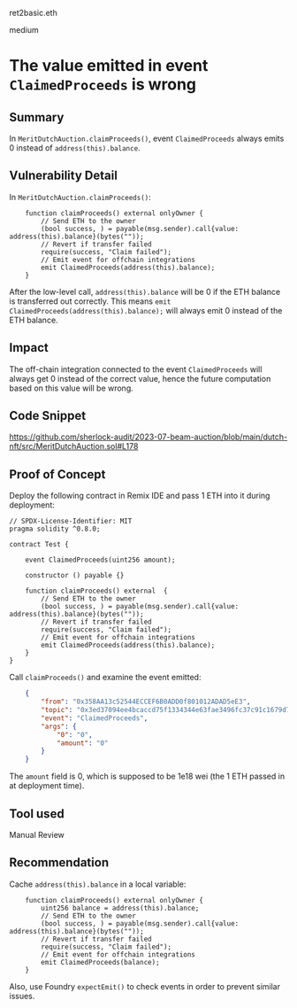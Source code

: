 ret2basic.eth

medium

# The value emitted in event `ClaimedProceeds` is wrong

## Summary

In `MeritDutchAuction.claimProceeds()`, event `ClaimedProceeds` always emits 0 instead of `address(this).balance`.

## Vulnerability Detail

In `MeritDutchAuction.claimProceeds()`:

```solidity
    function claimProceeds() external onlyOwner {
        // Send ETH to the owner
        (bool success, ) = payable(msg.sender).call{value: address(this).balance}(bytes(""));
        // Revert if transfer failed
        require(success, "Claim failed");
        // Emit event for offchain integrations
        emit ClaimedProceeds(address(this).balance);
    }
```

After the low-level call, `address(this).balance` will be 0 if the ETH balance is transferred out correctly. This means `emit ClaimedProceeds(address(this).balance);` will always emit 0 instead of the ETH balance.

## Impact

The off-chain integration connected to the event `ClaimedProceeds` will always get 0 instead of the correct value, hence the future computation based on this value will be wrong.

## Code Snippet

https://github.com/sherlock-audit/2023-07-beam-auction/blob/main/dutch-nft/src/MeritDutchAuction.sol#L178

## Proof of Concept

Deploy the following contract in Remix IDE and pass 1 ETH into it during deployment:

```solidity
// SPDX-License-Identifier: MIT
pragma solidity ^0.8.0;

contract Test {

    event ClaimedProceeds(uint256 amount);

    constructor () payable {}

    function claimProceeds() external  {
        // Send ETH to the owner
        (bool success, ) = payable(msg.sender).call{value: address(this).balance}(bytes(""));
        // Revert if transfer failed
        require(success, "Claim failed");
        // Emit event for offchain integrations
        emit ClaimedProceeds(address(this).balance);
    }
}
```

Call `claimProceeds()` and examine the event emitted:

```json
	{
		"from": "0x358AA13c52544ECCEF6B0ADD0f801012ADAD5eE3",
		"topic": "0x3ed37094ee4bcaccd75f1334344e63fae3496fc37c91c1679d76cd719b6bc337",
		"event": "ClaimedProceeds",
		"args": {
			"0": "0",
			"amount": "0"
		}
	}
```

The `amount` field is 0, which is supposed to be 1e18 wei (the 1 ETH passed in at deployment time).

## Tool used

Manual Review

## Recommendation

Cache `address(this).balance` in a local variable:

```solidity
    function claimProceeds() external onlyOwner {
        uint256 balance = address(this).balance;
        // Send ETH to the owner
        (bool success, ) = payable(msg.sender).call{value: address(this).balance}(bytes(""));
        // Revert if transfer failed
        require(success, "Claim failed");
        // Emit event for offchain integrations
        emit ClaimedProceeds(balance);
    }
```

Also, use Foundry `expectEmit()` to check events in order to prevent similar issues.


